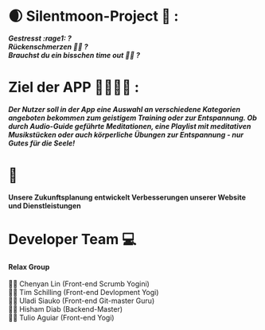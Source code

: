 # :waxing_crescent_moon: Silentmoon-Project :lotus_position: :
***Gestresst :rage1: ?<br/> 
Rückenschmerzen :bowing_man: ?<br/>
Brauchst du ein bisschen time out :lotus_position_man: ?***

# Ziel der APP  :family_man_man_girl_boy: :
***Der Nutzer soll in der App eine Auswahl an verschiedene Kategorien angeboten bekommen zum geistigem Training oder zur Entspannung.
Ob durch Audio-Guide geführte Meditationen, eine Playlist mit meditativen Musikstücken oder auch körperliche Übungen zur Entspannung - nur Gutes für die Seele!***

# :rocket:
**Unsere Zukunftsplanung entwickelt Verbesserungen unserer Website und Dienstleistungen** <br/>

# Developer Team :computer:<br/>

**Relax Group** <br/><br/>
:superhero_woman:   Chenyan Lin (Front-end Scrumb Yogini)<br/>
:supervillain_man:  Tim Schilling (Front-end Devlopment Yogi)<br/>
:supervillain_man:  Uladi Siauko (Front-end Git-master Guru)<br/>
:supervillain_man:  Hisham Diab (Backend-Master)<br/>
:supervillain_man:  Tulio Aguiar (Front-end Yogi)<br/>

